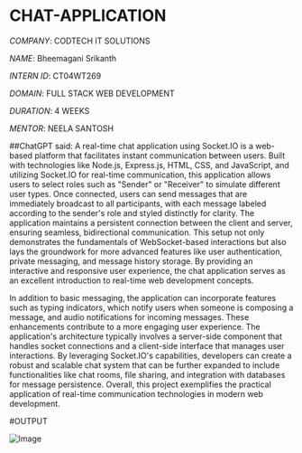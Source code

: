 # CHAT-APPLICATION

*COMPANY*: CODTECH IT SOLUTIONS

*NAME*: Bheemagani Srikanth

*INTERN ID*: CT04WT269

*DOMAIN*: FULL STACK WEB DEVELOPMENT

*DURATION*: 4 WEEKS

*MENTOR*: NEELA SANTOSH

##ChatGPT said:
A real-time chat application using Socket.IO is a web-based platform that facilitates instant communication between users. Built with technologies like Node.js, Express.js, HTML, CSS, and JavaScript, and utilizing Socket.IO for real-time communication, this application allows users to select roles such as "Sender" or "Receiver" to simulate different user types. Once connected, users can send messages that are immediately broadcast to all participants, with each message labeled according to the sender's role and styled distinctly for clarity. The application maintains a persistent connection between the client and server, ensuring seamless, bidirectional communication. This setup not only demonstrates the fundamentals of WebSocket-based interactions but also lays the groundwork for more advanced features like user authentication, private messaging, and message history storage. By providing an interactive and responsive user experience, the chat application serves as an excellent introduction to real-time web development concepts.

In addition to basic messaging, the application can incorporate features such as typing indicators, which notify users when someone is composing a message, and audio notifications for incoming messages. These enhancements contribute to a more engaging user experience. The application's architecture typically involves a server-side component that handles socket connections and a client-side interface that manages user interactions. By leveraging Socket.IO's capabilities, developers can create a robust and scalable chat system that can be further expanded to include functionalities like chat rooms, file sharing, and integration with databases for message persistence. Overall, this project exemplifies the practical application of real-time communication technologies in modern web development.

#OUTPUT

![Image](https://github.com/user-attachments/assets/c121f286-784a-4403-9ca3-5025301fe1f2)




